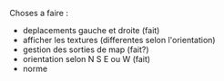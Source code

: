 Choses a faire : 
- deplacements gauche et droite (fait)
- afficher les textures (differentes selon l'orientation)
- gestion des sorties de map (fait?)
- orientation selon N S E ou W (fait)
- norme
